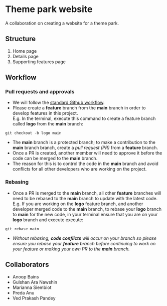 # Theme park website
A collaboration on creating a website for a theme park.

## Structure
1. Home page
2. Details page
3. Supporting features page

## Workflow

### Pull requests and approvals
* We will follow the [standard Github workflow](https://guides.github.com/introduction/flow/).
* Please create a **feature** branch from the **main** branch in order to develop features in this project.  
E.g. In the terminal, execute this command to create a feature branch called **logo** from the **main** branch:  

```
git checkout -b logo main
```

* The **main** branch is a protected branch; to make a contribution to the **main** branch branch, create a *pull request (PR)* from a **feature** branch.  
* Once a PR is created, another member will need to approve it before the code can be merged to the **main** branch.
* The reason for this is to control the code in the **main** branch and avoid conflicts for all other developers who are working on the project.  

### Rebasing
* Once a PR is merged to the **main** branch, all other **feature** branches will need to be rebased to the **main** branch to update with the latest code.  
E.g. If you are working on the **logo** feature branch, and another developer merged code to the **main** branch, to rebase your **logo** branch to **main** for the new code, in your terminal ensure that you are on your **logo** branch and execute execute:

```
git rebase main
```

* *Without rebasing, **code conflicts** will occur on your branch so please ensure you rebase your **feature** branch before continuing to work on your feature or making your own PR to the **main** branch.*  


## Collaborators
* Anoop Bains
* Gulshan Ara Nawshin
* Marianna Siembiot
* Preda Anu
* Ved Prakash Pandey